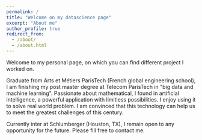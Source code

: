 ```yaml
---
permalink: /
title: "Welcome on my datascience page"
excerpt: "About me"
author_profile: true
redirect_from:
  - /about/
  - /about.html
---
```

Welcome to my personal page, on which you can find different project I worked on.

Graduate from Arts et Métiers ParisTech (French global engineering school), I am finishing my post master degree at Telecom ParisTech in "big data and machine learning".
Passionate about mathematical, I found in artificial intelligence, a powerful application with limitless possibilities. I enjoy using it to solve real world problem. I am convinced that this technology can help us to meet the greatest challenges of this century.

Currently inter at Schlumberger (Houston, TX),  I remain open to any opportunity for the future. Please fill free to contact me.
